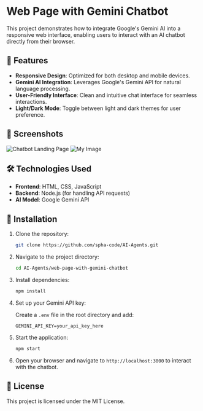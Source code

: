  # Web Page with Gemini Chatbot

This project demonstrates how to integrate Google's Gemini AI into a responsive web interface, enabling users to interact with an AI chatbot directly from their browser.

## 🚀 Features

- **Responsive Design**: Optimized for both desktop and mobile devices.
- **Gemini AI Integration**: Leverages Google's Gemini API for natural language processing.
- **User-Friendly Interface**: Clean and intuitive chat interface for seamless interactions.
- **Light/Dark Mode**: Toggle between light and dark themes for user preference.

## 📸 Screenshots

![Chatbot Landing Page](./landing_page.png)
![My Image](landing_page.png)

## 🛠️ Technologies Used

- **Frontend**: HTML, CSS, JavaScript
- **Backend**: Node.js (for handling API requests)
- **AI Model**: Google Gemini API

## 🔧 Installation

1. Clone the repository:

   ```bash
   git clone https://github.com/spha-code/AI-Agents.git
   ```

2. Navigate to the project directory:

   ```bash
   cd AI-Agents/web-page-with-gemini-chatbot
   ```

3. Install dependencies:

   ```bash
   npm install
   ```

4. Set up your Gemini API key:

   Create a `.env` file in the root directory and add:

   ```env
   GEMINI_API_KEY=your_api_key_here
   ```

5. Start the application:

   ```bash
   npm start
   ```

6. Open your browser and navigate to `http://localhost:3000` to interact with the chatbot.

## 📄 License

This project is licensed under the MIT License.
